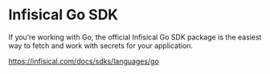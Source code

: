 # Infisical Go SDK

If you’re working with Go, the official Infisical Go SDK package is the easiest way to fetch and work with secrets for your application.

https://infisical.com/docs/sdks/languages/go